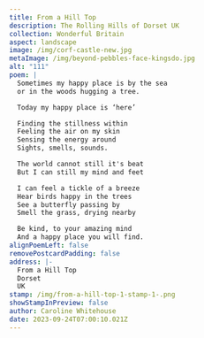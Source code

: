 ```yaml
---
title: From a Hill Top
description: The Rolling Hills of Dorset UK
collection: Wonderful Britain
aspect: landscape
image: /img/corf-castle-new.jpg
metaImage: /img/beyond-pebbles-face-kingsdo.jpg
alt: "111"
poem: |
  Sometimes my happy place is by the sea
  or in the woods hugging a tree.

  Today my happy place is ‘here’

  Finding the stillness within
  Feeling the air on my skin
  Sensing the energy around
  Sights, smells, sounds.

  The world cannot still it's beat
  But I can still my mind and feet

  I can feel a tickle of a breeze
  Hear birds happy in the trees
  See a butterfly passing by
  Smell the grass, drying nearby

  Be kind, to your amazing mind
  And a happy place you will find.
alignPoemLeft: false
removePostcardPadding: false
address: |-
  From a Hill Top
  Dorset
  UK
stamp: /img/from-a-hill-top-1-stamp-1-.png
showStampInPreview: false
author: Caroline Whitehouse
date: 2023-09-24T07:00:10.021Z
---
```

